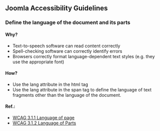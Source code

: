 ## Joomla Accessibility Guidelines
### Define the language of the document and its parts
#### Why?
* Text-to-speech software can read content correctly
* Spell-checking software can correctly identify errors
* Browsers correctly format language-dependent text styles (e.g. they use the appropriate font)
#### How?
* Use the lang attribute in the html tag
* Use the lang attribute in the span tag to define the language of text fragments other than the language of the document.
#### Ref.:
* [WCAG 3.1.1 Language of page](https://www.w3.org/TR/WCAG21/#language-of-page)
* [WCAG 3.1.2 Language of Parts](https://www.w3.org/TR/WCAG21/#language-of-parts)
